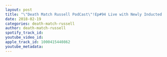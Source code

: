 ```yaml
---
layout: post
title: "\"Death Match Russell PodCast\"!Ep#94 Live with Newly Inducted CZW Hall Of Famer  Pro Wrestling Announcer \"Larry Legend\"! Tune in!"
date: 2018-02-19
categories: death-match-russell
author: death-match-russell
spotify_track_id: 
youtube_video_id: 
apple_track_id: 1000415440862
youtube_metadata: 
---
```

